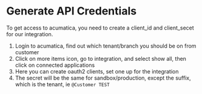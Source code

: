 # Generate API Credentials

To get access to acumatica, you need to create a client_id and client_secet
for our integration. 

1. Login to acumatica, find out which tenant/branch you should be on from customer
2. Click on more items icon, go to integration, and select show all, then click on connected applications
3. Here you can create oauth2 clients, set one up for the integration
4. The secret will be the same for sandbox/production, except the suffix, which is the tenant, ie `@Customer TEST`